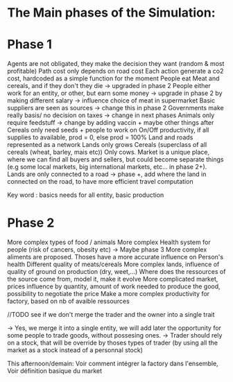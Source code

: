 # The Main phases of the Simulation:
# Phase 1  

Agents are not obligated, they make the decision they want (random & most profitable)
Path cost only depends on road cost 
Each action generate a co2 cost, hardcoded as a simple function for the moment 
People eat Meat and cereals, and if they don't they die -> upgraded in phase 2
People either work for an entity, or other, but earn some money -> upgrade in phase 2 by making different salary -> influence choice of meat in supermarket
Basic suppliers are seen as sources -> change this in phase 2 
Governments make really basis/ no decision on taxes -> change in next phases
Animals only require feedstuff -> change by adding vaccin + maybe other things after
Cereals only need seeds + people to work on
On/Off productivity, if all supplies to available, prod = 0, else prod = 100%
Land and roads represented as a network
Lands only grows Cereals (superclass of all cereals (wheat, barley, mais etc))
Only cows. 
Market is a unique place, where we can find all buyers and sellers, but could become separate things 
(e.g some local markets, big international markets, etc... in phase 2+). 
Lands are only connected to a road -> phase +, add where the land in connected on the road, to have more efficient travel computation


Key word : basics needs for all entity, basic production

# Phase 2 

More complex types of food / animals 
More complex Health system for people (risk of cancers, obesity etc) -> Maybe phase 3 
More complex aliments are proposed. Thoses have a more accurate influence on Person's health 
    Different quality of meats/cereals
More complex lands, influence of quality of ground on production (dry, weet,...)
Where does the ressources of the source come from, model it, make it evolve
More complicated market, prices influence by quantity, amount of work needed to produce the good, possibility to negotiate the price 
Make a more complex productivity for factory, based on nb of avaible ressources


//TODO see if we don't merge the trader and the owner into a single trait 

-> Yes, we merge it into a single entity, we will add later the opportunity for some people to trade goods, without possesing ones. -> Trader should rely on a stock, that will be override by thoses types of trader (by using all the market as a stock instead of a personnal stock)


This afternoon/demain: Voir comment intégrer la factory dans l'ensemble,
Voir définition basique du market